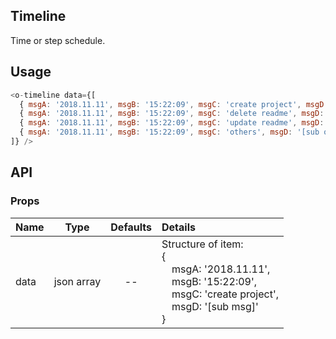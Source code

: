 ## Timeline 

Time or step schedule.

## Usage

```js
<o-timeline data={[
  { msgA: '2018.11.11', msgB: '15:22:09', msgC: 'create project', msgD: '[sub msg]' },
  { msgA: '2018.11.11', msgB: '15:22:09', msgC: 'delete readme', msgD: '[sub msg]' },
  { msgA: '2018.11.11', msgB: '15:22:09', msgC: 'update readme', msgD: '[sub msg]' },
  { msgA: '2018.11.11', msgB: '15:22:09', msgC: 'others', msgD: '[sub others]' }
]} />
```

## API

### Props

|  **Name**  | **Type**        | **Defaults**  | **Details**  |
| ------------- |:-------------:|:-----:|:-------------|
| data         | json array|    --       |  Structure of item: <br> { <br>　msgA: '2018.11.11',<br>　msgB: '15:22:09', <br>　msgC: 'create project',<br>　msgD: '[sub msg]' <br>}     |